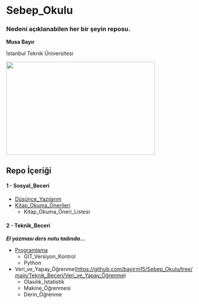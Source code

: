 # Sebep_Okulu
 
### Nedeni açıklanabilen her bir şeyin reposu.

**Musa Bayır**

İstanbul Teknik Üniversitesi

<img src="https://github.com/bayirm15/Sebep_Okulu/blob/main/sebep-okulu-logo.png" width="400" height="250">

## Repo İçeriği

#### 1 - Sosyal_Beceri 
- [Düşünce_Yazılarım](https://github.com/bayirm15/Sebep_Okulu/tree/main/Sosyal_Beceri/Düşünce_Yazılarım)
- [Kitap_Okuma_Önerileri](https://github.com/bayirm15/Sebep_Okulu/tree/main/Sosyal_Beceri/Kitap_Okuma_Önerileri)
  - Kitap_Okuma_Öneri_Listesi
#### 2 - Teknik_Beceri
***El yazması ders notu tadında...***
- [Programlama](https://github.com/bayirm15/Sebep_Okulu/tree/main/Teknik_Beceri/Programlama)
  - GİT_Versiyon_Kontrol
  - Python
- Veri_ve_Yapay_Öğrenme(https://github.com/bayirm15/Sebep_Okulu/tree/main/Teknik_Beceri/Veri_ve_Yapay_Öğrenme)
  - Olasılık_İstatistik
  - Makine_Öğrenmesi
  - Derin_Öğrenme
